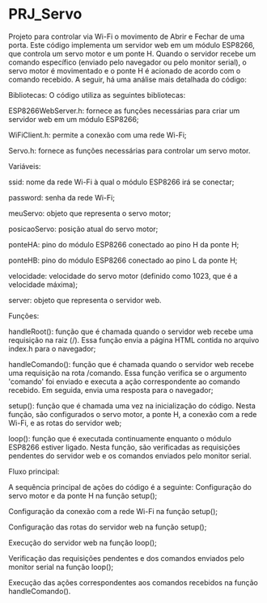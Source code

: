 # PRJ_Servo
Projeto para controlar via Wi-Fi o movimento de Abrir e Fechar de uma porta.
Este código implementa um servidor web em um módulo ESP8266, que controla um servo motor e um ponte H. Quando o servidor recebe um comando específico (enviado pelo navegador ou pelo monitor serial), o servo motor é movimentado e o ponte H é acionado de acordo com o comando recebido. A seguir, há uma análise mais detalhada do código:

Bibliotecas:
O código utiliza as seguintes bibliotecas:

ESP8266WebServer.h: fornece as funções necessárias para criar um servidor web em um módulo ESP8266;

WiFiClient.h: permite a conexão com uma rede Wi-Fi;

Servo.h: fornece as funções necessárias para controlar um servo motor.

Variáveis:

ssid: nome da rede Wi-Fi à qual o módulo ESP8266 irá se conectar;

password: senha da rede Wi-Fi;

meuServo: objeto que representa o servo motor;

posicaoServo: posição atual do servo motor;

ponteHA: pino do módulo ESP8266 conectado ao pino H da ponte H;

ponteHB: pino do módulo ESP8266 conectado ao pino L da ponte H;

velocidade: velocidade do servo motor (definido como 1023, que é a velocidade máxima);

server: objeto que representa o servidor web.

Funções:

handleRoot(): função que é chamada quando o servidor web recebe uma requisição na raiz (/). Essa função envia a página HTML contida no arquivo 
index.h para o navegador;

handleComando(): função que é chamada quando o servidor web recebe uma requisição na rota /comando. Essa função verifica se o argumento 'comando' foi enviado e executa a ação correspondente ao comando recebido. Em seguida, envia uma resposta para o navegador;

setup(): função que é chamada uma vez na inicialização do código. Nesta função, são configurados o servo motor, a ponte H, a conexão com a rede Wi-Fi, e as rotas do servidor web;

loop(): função que é executada continuamente enquanto o módulo ESP8266 estiver ligado. Nesta função, são verificadas as requisições pendentes do servidor web e os comandos enviados pelo monitor serial.

Fluxo principal:

A sequência principal de ações do código é a seguinte:
Configuração do servo motor e da ponte H na função setup();

Configuração da conexão com a rede Wi-Fi na função setup();

Configuração das rotas do servidor web na função setup();

Execução do servidor web na função loop();

Verificação das requisições pendentes e dos comandos enviados pelo monitor serial na função loop();

Execução das ações correspondentes aos comandos recebidos na função handleComando().
